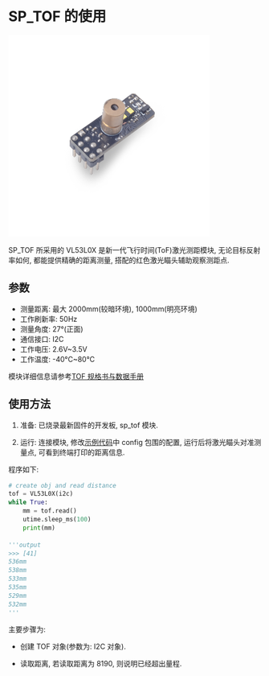 SP_TOF 的使用
=====

<img src="../../../assets/hardware/module_spmod/sp_tof.png"/>

SP_TOF 所采用的 VL53L0X 是新一代飞行时间(ToF)激光测距模块, 无论目标反射率如何, 都能提供精确的距离测量, 搭配的红色激光瞄头辅助观察测距点.

## 参数

* 测量距离: 最大 2000mm(较暗环境), 1000mm(明亮环境)
* 工作刷新率: 50Hz
* 测量角度: 27°(正面)
* 通信接口: I2C
* 工作电压: 2.6V~3.5V
* 工作温度: -40°C~80°C

模块详细信息请参考[TOF 规格书与数据手册](http://api.dl.sipeed.com/shareURL/MAIX/HDK/sp_mod/sp_tof)

## 使用方法

1. 准备: 已烧录最新固件的开发板, sp_tof 模块.

2. 运行: 连接模块, 修改[示例代码](https://github.com/sipeed/MaixPy_scripts/tree/master/modules/spmod/sp_tof)中 config 包围的配置, 运行后将激光瞄头对准测量点, 可看到终端打印的距离信息.

程序如下:

```python
# create obj and read distance
tof = VL53L0X(i2c)
while True:
    mm = tof.read()
    utime.sleep_ms(100)
    print(mm)

'''output
>>> [41]
536mm
538mm
533mm
535mm
529mm
532mm
'''
```

主要步骤为:

* 创建 TOF 对象(参数为: I2C 对象).

* 读取距离, 若读取距离为 8190, 则说明已经超出量程.
